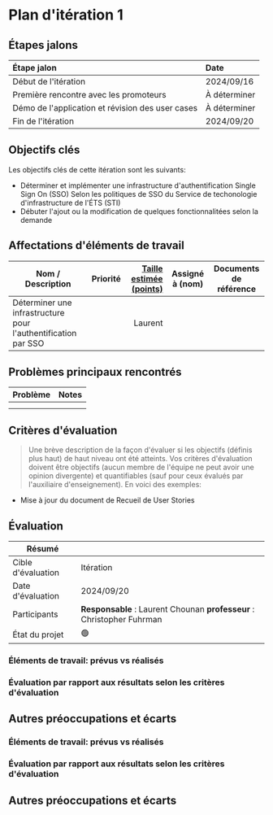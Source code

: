 # Plan d'itération 1

## Étapes jalons

| Étape jalon                                       | Date       |
| :------------------------------------------------ | :--------- |
| Début de l'itération                              | 2024/09/16 |
| Première rencontre avec les promoteurs            | À déterminer     |
| Démo de l'application et révision des user cases  | À déterminer     |
| Fin de l'itération                                | 2024/09/20 |

## Objectifs clés

Les objectifs clés de cette itération sont les suivants:

- Déterminer et implémenter une infrastructure d'authentification Single Sign On (SSO) Selon les politiques de SSO du Service de techonologie d'infrastructure de l'ÉTS (STI)
- Débuter l'ajout ou la modification de quelques fonctionnalitées selon la demande


## Affectations d'éléments de travail

| Nom / Description              | Priorité | [Taille estimée (points)](#commentEstimer 'Comment estimer?') | Assigné à (nom) | Documents de référence                                                                          |
| ------------------------------ | -------: | ------------------------------------------------------------: | --------------- | ----------------------------------------------------------------------------------------------- |
| Déterminer une infrastructure pour l'authentification par SSO|         |                Laurent                                              |             ||
## Problèmes principaux rencontrés

| Problème                                                                                                                               | Notes                                                                                                                                                                                                                                         |
| -------------------------------------------------------------------------------------------------------------------------------------- | --------------------------------------------------------------------------------------------------------------------------------------------------------------------------------------------------------------------------------------------- |
| |                                                                                                                                                                    |
|           |                                                                                                               |

## Critères d'évaluation

> Une brève description de la façon d'évaluer si les objectifs (définis plus haut) de haut niveau ont été atteints.
> Vos critères d'évaluation doivent être objectifs (aucun membre de l'équipe ne peut avoir une opinion divergente) et quantifiables (sauf pour ceux évalués par l'auxiliaire d'enseignement). En voici des exemples:

-   Mise à jour du document de Recueil de User Stories

## Évaluation

| Résumé             |                                                                                                                                    |
| ------------------ | ---------------------------------------------------------------------------------------------------------------------------------- |
| Cible d'évaluation | Itération                                                                                                                          |
| Date d'évaluation  | 2024/09/20                                                                                                                        |
| Participants       | **Responsable** : Laurent Chounan **professeur** : Christopher Fuhrman |
| État du projet     | 🟢                                                                                                                                 |

### Éléments de travail: prévus vs réalisés

### Évaluation par rapport aux résultats selon les critères d'évaluation


## Autres préoccupations et écarts
                                                                                                                    

### Éléments de travail: prévus vs réalisés



### Évaluation par rapport aux résultats selon les critères d'évaluation



## Autres préoccupations et écarts
